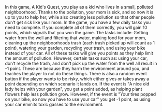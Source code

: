 In this game, A Kid's Quest, you play as a kid who lives in a small, polluted neighboorhood. Thanks to the pollution, your mom is sick, and so now it is up to you to help her, while also creating less pollution so that other people don't get sick like your mom. In the game, you have a few daily tasks you need to complete. If you complete all of them correctly, you will gain 10 points, which signals that you won the game. The tasks include: Getting water from the well and filtering that water, making food for your mom, cleaning up the neighboorhoods trash (each trash picked up will count as 1 point), watering your garden, recycling your trash, and using your bike instead of your car. All of these tasks will give you points as they help limit the amount of pollution. However, certain tasks such as: using your car, don't recycle the trash, and don't pick up the water from the well all result in -1 point. These are because they harm the environment around you, and teaches the player to not do these things. There is also a random event button if the player wants to be risky, which either gives or takes away a point depending on which scenario it lands on. If the event is "A nice old lady helps with your garden", you get a point added, as helping plant flowers help less pollution grow. However, if the event is "Your tires popped on your bike, so now you have to use your car" you get -1 point, as using your car emmits toxic gasses to the environment. 
